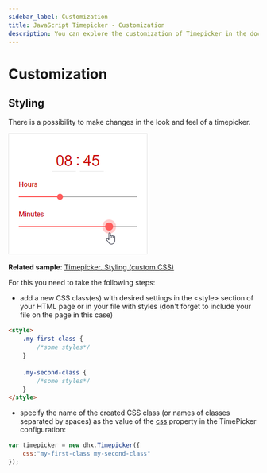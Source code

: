 ```yaml
---
sidebar_label: Customization
title: JavaScript Timepicker - Customization 
description: You can explore the customization of Timepicker in the documentation of the DHTMLX JavaScript UI library. Browse developer guides and API reference, try out code examples and live demos, and download a free 30-day evaluation version of DHTMLX Suite 7.
---
```


# Customization

## Styling

There is a possibility to make changes in the look and feel of a timepicker. 

![](../assets/timepicker/custom_style.png)

**Related sample**: [Timepicker. Styling (custom CSS)](https://snippet.dhtmlx.com/n4xfu4e9)

For this you need to take the following steps:

- add a new CSS class(es) with desired settings in the &lt;style&gt; section of your HTML page or in your file with styles (don't forget to include your file on the page in this case)

~~~html
<style>
	.my-first-class {
		/*some styles*/
	}
    
    .my-second-class {
		/*some styles*/
	}
</style>
~~~

- specify the name of the created CSS class (or names of classes separated by spaces) as the value of the [css](timepicker/api/timepicker_css_config.md) property in the TimePicker configuration:

~~~js
var timepicker = new dhx.Timepicker({ 
    css:"my-first-class my-second-class"
});
~~~

